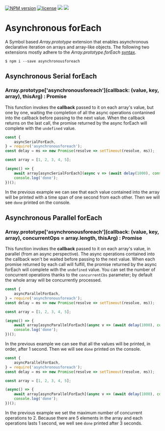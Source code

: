 [![NPM version](https://img.shields.io/npm/v/asynchronousforeach.svg)](https://www.npmjs.com/package/asynchronousforeach) [![license](https://img.shields.io/github/license/mashape/apistatus.svg)](https://github.com/jfet97/asynchronousforeach/blob/master/LICENSE) ![](https://img.shields.io/npm/dt/asynchronousforeach.svg) ![](https://img.shields.io/badge/dependencies-no%20dependencies-%231e88e5%20.svg)
# Asynchronous forEach

A Symbol based _Array.prototype_ extension that enables asynchronous declarative iteration on arrays and array-like objects.
The following two extensions mostly adhere to the _Array.prototype.forEach_ [syntax](https://developer.mozilla.org/en-US/docs/Web/JavaScript/Reference/Global_Objects/Array/forEach).

`$ npm i --save asynchronousforeach`

## Asynchronous Serial forEach
### Array.prototype['asynchronousforeach'](callback: (value, key, array), thisArg) : Promise<void>

This function invokes the __callback__ passed to it on each array's value, but one by one, waiting the completion of all the async operations contanined into the callback before passing to the next value.
When the callback returns on the last call, the promise returned by the async forEach will complete with the `undefined` value.

```js
const {
    asyncSerialForEach,
} = require('asynchronousforeach');
const delay = ms => new Promise(resolve => setTimeout(resolve, ms));

const array = [1, 2, 3, 4, 5];

(async() => {
    await array[asyncSerialForEach](async v => (await delay(1000), console.log(v)));
    console.log('done');
})();
```

In the previous example we can see that each value contained into the array will be printed with a time span of one second from each other.
Then we will see `done` printed on the console.

## Asynchronous Parallel forEach
### Array.prototype['asynchronousforeach'](callback: (value, key, array), concurrentOps = array.length, thisArg) : Promise<void>

This function invokes the __callback__ passed to it on each array's value, in parallel (from an async perspective). The async operations contained into the callback won't be waited before passing to the next value. When each promise returned by each call will fulfill, the promise returned by the async forEach will complete with the `undefined` value.
You can set the number of concurrent operations thanks to the `concurrentCbs` parameter; by default the whole array will be concurrently processed. 

```js
const {
    asyncParallelForEach,
} = require('asynchronousforeach');
const delay = ms => new Promise(resolve => setTimeout(resolve, ms));

const array = [1, 2, 3, 4, 5];

(async() => {
    await array[asyncParallelForEach](async v => (await delay(1000), console.log(v)));
    console.log('done');
})();
```

In the previous example we can see that all the values will be printed, in order, after 1 second.
Then we will see `done` printed on the console.


```js
const {
    asyncParallelForEach,
} = require('asynchronousforeach');
const delay = ms => new Promise(resolve => setTimeout(resolve, ms));

const array = [1, 2, 3, 4, 5];

(async() => {
    await array[asyncParallelForEach](async v => (await delay(1000), console.log(v)), 2);
    console.log('done');
})();
```

In the previous example we set the maximum number of concurrent operations to 2. Because there are 5 elements in the array and each
operations lasts 1 second, we well see `done` printed after 3 seconds.

